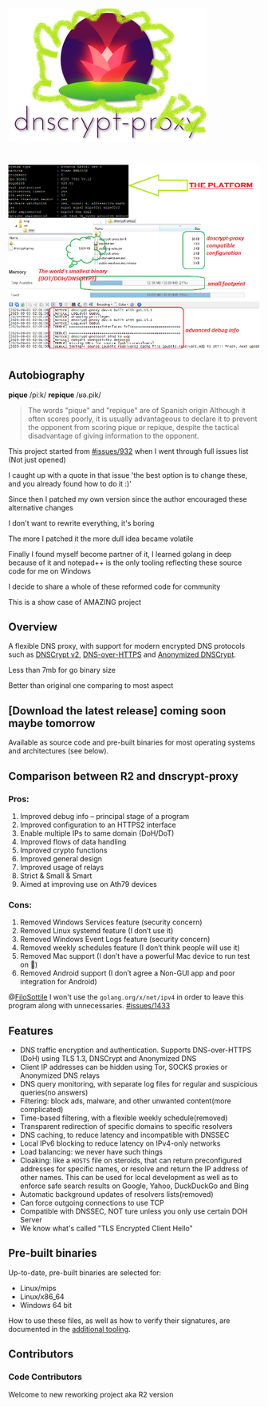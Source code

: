 # ![repique dnscrypt-proxy-r2-legacy](https://github.com/AZ-X/MEDIA/blob/master/PNG/RD.png?raw=true)

# ![repique dnscrypt-proxy-r2-legacy](https://github.com/AZ-X/MEDIA/blob/master/PNG/dnscrypt-proxy-r2-mips.png?raw=true)


## Autobiography

**pique** /piːk/
**repique** /ʁə.pik/

> The words "pique" and "repique" are of Spanish origin
> Although it often scores poorly, it is usually advantageous to declare it to prevent the opponent from scoring pique or repique, despite the tactical disadvantage of giving information to the opponent.


This project started from [#issues/932](https://github.com/DNSCrypt/dnscrypt-proxy/issues/932) when I went through full issues list (Not just opened)

I caught up with a quote in that issue 'the best option is to change these, and you already found how to do it :)'

Since then I patched my own version since the author encouraged these alternative changes

I don't want to rewrite everything, it's boring

The more I patched it the more dull idea became volatile

Finally I found myself become partner of it, I learned golang in deep because of it and notepad++ is the only tooling reflecting these source code for me on Windows

I decide to share a whole of these reformed code for community

This is a show case of AMAZING project


## Overview

A flexible DNS proxy, with support for modern encrypted DNS protocols such as [DNSCrypt v2](https://github.com/AZ-X/pique/blob/master/doc/protocol/DNSCRYPT-V2-PROTOCOL.txt), [DNS-over-HTTPS](https://www.rfc-editor.org/rfc/rfc8484.txt) and [Anonymized DNSCrypt](https://github.com/AZ-X/pique/blob/master/doc/protocol/ANONYMIZED-DNSCRYPT.txt).

Less than 7mb for go binary size

Better than original one comparing to most aspect


## [Download the latest release] coming soon maybe tomorrow

Available as source code and pre-built binaries for most operating systems and architectures (see below).


## Comparison between R2 and dnscrypt-proxy

### Pros:

1.	Improved debug info – principal stage of a program
2.	Improved configuration to an HTTPS2 interface 
3.	Enable multiple IPs to same domain (DoH/DoT)
4.	Improved flows of data handling
5.	Improved crypto functions
6.	Improved general design
7.	Improved usage of relays
8.	Strict & Small & Smart
9.	Aimed at improving use on Ath79 devices

### Cons:

1.	Removed Windows Services feature (security concern)
2.	Removed Linux systemd feature (I don’t use it)
3.	Removed Windows Event Logs feature (security concern)
4.	Removed weekly schedules feature (I don’t think people will use it)
5.	Removed Mac support (I don’t  have a powerful Mac device to run test on	:slightly_frowning_face:)
6.	Removed Android support (I don’t agree a Non-GUI app and poor integration for Android)



@[FiloSottile](https://github.com/FiloSottile) I won't use the `golang.org/x/net/ipv4` in order to leave this program along with unnecessaries. [#issues/1433](https://github.com/DNSCrypt/dnscrypt-proxy/issues/1433#issue-672344900)

## Features

* DNS traffic encryption and authentication. Supports DNS-over-HTTPS (DoH) using TLS 1.3, DNSCrypt and Anonymized DNS
* Client IP addresses can be hidden using Tor, SOCKS proxies or Anonymized DNS relays
* DNS query monitoring, with separate log files for regular and suspicious queries(no answers)
* Filtering: block ads, malware, and other unwanted content(more complicated)
* Time-based filtering, with a flexible weekly schedule(removed)
* Transparent redirection of specific domains to specific resolvers
* DNS caching, to reduce latency and incompatible with DNSSEC
* Local IPv6 blocking to reduce latency on IPv4-only networks
* Load balancing: we never have such things
* Cloaking: like a `HOSTS` file on steroids, that can return preconfigured addresses for specific names, or resolve and return the IP address of other names. This can be used for local development as well as to enforce safe search results on Google, Yahoo, DuckDuckGo and Bing
* Automatic background updates of resolvers lists(removed)
* Can force outgoing connections to use TCP
* Compatible with DNSSEC, NOT ture unless you only use certain DOH Server
* We know what's called "TLS Encrypted Client Hello"

## Pre-built binaries

Up-to-date, pre-built binaries are selected for:


* Linux/mips
* Linux/x86_64
* Windows 64 bit

How to use these files, as well as how to verify their signatures, are documented in the 
[additional tooling](https://github.com/AZ-X/WPF-GO-dnscrypt-proxy-md/wiki).

## Contributors

### Code Contributors

Welcome to new reworking project aka R2 version
